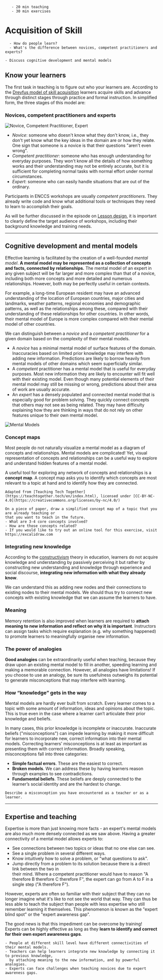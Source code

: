 ```{instructor-note}
   - 20 min teaching
   - 30 min exercises   
```   

# Acquisition of Skill

```{questions}
  - How do people learn?
  - What's the difference between novices, competent practitioners and experts?
```

```{objectives}
- Discuss cognitive development and mental models
```

## Know your learners

The first task in teaching is to figure out who your learners are. According to the 
[Dreyfus model of skill acquisition](https://en.wikipedia.org/wiki/Dreyfus_model_of_skill_acquisition) learners acquire skills and advance
through distinct stages through practice and formal instruction. In simplified form, the three stages of this model are:

### Novices, competent practitioners and experts

![Novice, Competent Practitioner, Expert](https://carpentries.github.io/instructor-training/fig/skill-level.svg)

-   *Novice*: someone who doesn't know what they don't know, i.e.,
    they don't yet know what the key ideas in the domain are or how they relate.
    One sign that someone is a novice is that their questions "aren't even wrong".
-   *Competent practitioner*: someone who has enough understanding for everyday purposes. 
    They won't know all the details of how something works and their understanding may not
    be entirely accurate, but it is sufficient for completing normal tasks with normal 
    effort under normal circumstances.
-   *Expert*: someone who can easily handle situations that are out of the ordinary.

Participants in ENCCS workshops are usually *competent practitioners*. They already write 
code and know what additional tools or techniques they need to learn to accomplish their goals.

As will be further discussed in the episode on [Lesson design](lesson-design.md), 
it is important to clearly define the target audience of workshops, including their 
background knowledge and training needs.

---

## Cognitive development and mental models

Effective learning is facilitated by the creation of a well-founded *mental model*. 
**A mental model may be represented as a collection of concepts and facts, connected by relationships.** 
The mental model of an expert in any given subject will be far larger and more complex than that of a 
novice, including both more concepts and more detailed and numerous relationships. However, both may 
be perfectly useful in certain contexts.

For example, a long-time European resident may have an 
advanced understanding of the location of European countries, major cities and landmarks, weather patterns, regional economies and demographic patterns, as well as the relationships 
among these, compared with their understanding of these relationships for other countries. 
In other words, their mental model of Europe is more complex compared with their mental model 
of other countries.

We can distinguish between a *novice* and a *competent practitioner* for a given domain based 
on the complexity of their mental models.

- A *novice* has a minimal mental model of surface features of the domain. Inaccuracies based on limited prior knowledge may interfere with adding new information. Predictions are likely to borrow heavily from mental models of other domains which seem superficially similar.
- A *competent* practitioner has a mental model that is useful for everyday purposes. Most new information they are likely to encounter will fit well with their existing model. Even though many potential elements of their mental model may still be missing or wrong, predictions about their area of work are usually accurate.
- An *expert* has a densely populated and connected mental model that is especially good for problem solving. They quickly connect concepts that others may not see as being related. They may have difficulty explaining how they are thinking in ways that do not rely on other features unique to their own mental model.

![Mental Models](https://carpentries.github.io/instructor-training/fig/mental_models.svg)

### Concept maps

Most people do not naturally visualize a mental model as a diagram of concepts and relationships. 
Mental models are complicated! Yet, visual representation of concepts and relationships can be a 
useful way to explore and understand hidden features of a mental model.

A useful tool for exploring any network of concepts and relationships is a **concept map**.
A concept map asks you to identify which concepts are most relevant to a topic at hand and 
to identify how they are connected.

```{figure} https://teachtogether.tech/en/figures/conceptmap-mental-models.svg
Adapted from [Teaching Tech Together](https://teachtogether.tech/en/index.html), licensed under [CC-BY-NC-4.0](https://creativecommons.org/licenses/by-nc/4.0/)
```

```{challenge} Mapping a mental model (20 min)
On a piece of paper, draw a simplified concept map of a topic that you are already teaching or 
that you want to teach in the future. 
- What are 3-4 core concepts involved? 
- How are those concepts related? 
- If you would like to try out an online tool for this exercise, visit https://excalidraw.com
```

### Integrating new knowledge

According to the [constructivism](https://en.wikipedia.org/wiki/Constructivism_(philosophy_of_education)) theory in education, learners do not acquire knowledge and 
understanding by passively perceiving it but rather by constructing new understanding and knowledge 
through experience and social discourse, **integrating new information with what they already know**.

We can understand this as adding new nodes and their connections to existing nodes 
to their mental models. We should thus try to connect new concepts with existing knowledge 
that we can assume the learners to have.

### Meaning

Memory retention is also improved when learners are required to **attach meaning to new information 
and reflect on why it is important**. Instructors can assign tasks which require explanation 
(e.g. why something happened) to promote learners to meaningfully organise new information.

### The power of analogies

**Good analogies** can be extraordinarily useful when teaching, because they draw upon an 
existing mental model to fill in another, speeding learning and making a memorable 
connection. However, all analogies have limitations! If you choose to use an analogy, be sure 
its usefulness outweighs its potential to generate misconceptions that may interfere with 
learning.


### How “knowledge” gets in the way

Mental models are hardly ever built from scratch. Every learner comes to a topic with
some amount of information, ideas and opinions about the topic. This is true even in
the case where a learner can’t articulate their prior knowledge and beliefs.

In many cases, this prior knowledge is incomplete or inaccurate. Inaccurate beliefs
("misconceptions") can impede learning by making it more difficult for
learners to incorporate new, correct information into their mental models. 
Correcting learners’ misconceptions is at least as important as presenting them with 
correct information. Broadly speaking, misconceptions fall into three categories:

- **Simple factual errors**. These are the easiest to correct.
- **Broken models**. We can address these by having learners reason through examples to
    see contradictions.
- **Fundamental beliefs**. These beliefs are deeply connected
    to the learner’s social identity and are the hardest to change.


```{challenge} Describe a misconception (5 min)
Describe a misconception you have encountered as a teacher or as a learner.
```

---

## Expertise and teaching

Expertise is more than just knowing more facts - an expert's mental models are also much more densely connected as we saw above. Having a greater connectivity of a mental model allows experts to:

- See connections between two topics or ideas that no one else can see.
- See a single problem in several different ways.
- Know intuitively how to solve a problem, or "what questions to ask".
- Jump directly from a problem to its solution because there is a direct link between the two in   
  their mind. Where a competent practitioner would have to reason "A therefore B therefore C therefore F", the expert can go from A to F in a single step ("A therefore F").

However, experts are often so familiar with their subject that they can no longer imagine what 
it's like to not see the world that way. They can thus be less able to teach the subject than 
people with less expertise who still remember learning it themselves. This phenomenon is known 
as the "expert blind spot" or the "expert awareness gap".  

The good news is that this impediment can be overcome by training! Experts can be highly effective as long as they **learn to identify and correct for their own expert awareness gaps**.

```{keypoints}
- People at different skill level have different connectivities of their mental models. 
- Teachers can help learners integrate new knowledge by connecting it to previous knowledge, 
  by attaching meaning to the new information, and by powerful analogies.
- Experts can face challenges when teaching novices due to expert awareness gaps.
```